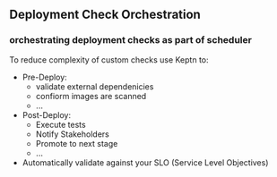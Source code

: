 ## Deployment Check Orchestration

### orchestrating deployment checks as part of scheduler

To reduce complexity of custom checks use Keptn to:

* Pre-Deploy:
  * validate external dependenicies
  * confiorm images are scanned
  * ...
* Post-Deploy:
  * Execute tests
  * Notify Stakeholders
  * Promote to next stage
  * ...
* Automatically validate against your SLO (Service Level Objectives)
